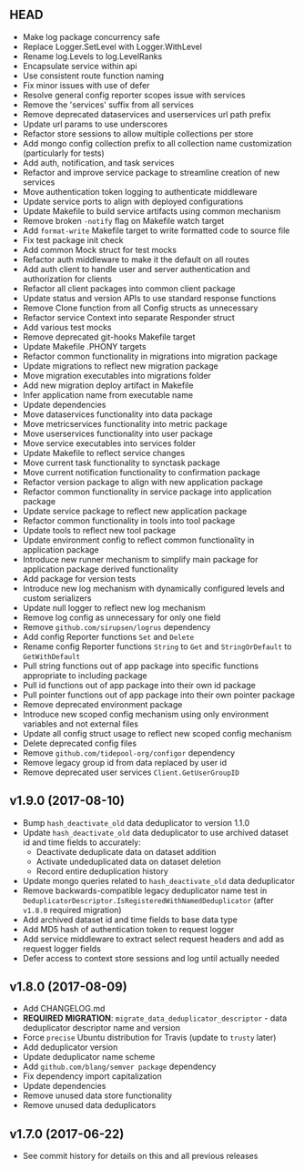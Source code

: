 ## HEAD

- Make log package concurrency safe
- Replace Logger.SetLevel with Logger.WithLevel
- Rename log.Levels to log.LevelRanks
- Encapsulate service within api
- Use consistent route function naming
- Fix minor issues with use of defer
- Resolve general config reporter scopes issue with services
- Remove the 'services' suffix from all services
- Remove deprecated dataservices and userservices url path prefix
- Update url params to use underscores
- Refactor store sessions to allow multiple collections per store
- Add mongo config collection prefix to all collection name customization (particularly for tests)
- Add auth, notification, and task services
- Refactor and improve service package to streamline creation of new services
- Move authentication token logging to authenticate middleware
- Update service ports to align with deployed configurations
- Update Makefile to build service artifacts using common mechanism
- Remove broken `-notify` flag on Makefile watch target
- Add `format-write` Makefile target to write formatted code to source file
- Fix test package init check
- Add common Mock struct for test mocks
- Refactor auth middleware to make it the default on all routes
- Add auth client to handle user and server authentication and authorization for clients
- Refactor all client packages into common client package
- Update status and version APIs to use standard response functions
- Remove Clone function from all Config structs as unnecessary
- Refactor service Context into separate Responder struct
- Add various test mocks
- Remove deprecated git-hooks Makefile target
- Update Makefile .PHONY targets
- Refactor common functionality in migrations into migration package
- Update migrations to reflect new migration package
- Move migration executables into migrations folder
- Add new migration deploy artifact in Makefile
- Infer application name from executable name
- Update dependencies
- Move dataservices functionality into data package
- Move metricservices functionality into metric package
- Move userservices functionality into user package
- Move service executables into services folder
- Update Makefile to reflect service changes
- Move current task functionality to synctask package
- Move current notification functionality to confirmation package
- Refactor version package to align with new application package
- Refactor common functionality in service package into application package
- Update service package to reflect new application package
- Refactor common functionality in tools into tool package
- Update tools to reflect new tool package
- Update environment config to reflect common functionality in application package
- Introduce new runner mechanism to simplify main package for application package derived functionality
- Add package for version tests
- Introduce new log mechanism with dynamically configured levels and custom serializers
- Update null logger to reflect new log mechanism
- Remove log config as unnecessary for only one field
- Remove `github.com/sirupsen/logrus` dependency
- Add config Reporter functions `Set` and `Delete`
- Rename config Reporter functions `String` to `Get` and `StringOrDefault` to `GetWithDefault`
- Pull string functions out of app package into specific functions appropriate to including package
- Pull id functions out of app package into their own id package
- Pull pointer functions out of app package into their own pointer package
- Remove deprecated environment package
- Introduce new scoped config mechanism using only environment variables and not external files
- Update all config struct usage to reflect new scoped config mechanism
- Delete deprecated config files
- Remove `github.com/tidepool-org/configor` dependency
- Remove legacy group id from data replaced by user id
- Remove deprecated user services `Client.GetUserGroupID`

## v1.9.0 (2017-08-10)

- Bump `hash_deactivate_old` data deduplicator to version 1.1.0
- Update `hash_deactivate_old` data deduplicator to use archived dataset id and time fields to accurately:
  - Deactivate deduplicate data on dataset addition
  - Activate undeduplicated data on dataset deletion
  - Record entire deduplication history
- Update mongo queries related to `hash_deactivate_old` data deduplicator
- Remove backwards-compatible legacy deduplicator name test in `DeduplicatorDescriptor.IsRegisteredWithNamedDeduplicator` (after `v1.8.0` required migration)
- Add archived dataset id and time fields to base data type
- Add MD5 hash of authentication token to request logger
- Add service middleware to extract select request headers and add as request logger fields
- Defer access to context store sessions and log until actually needed

## v1.8.0 (2017-08-09)

- Add CHANGELOG.md
- **REQUIRED MIGRATION**: `migrate_data_deduplicator_descriptor` - data deduplicator descriptor name and version
- Force `precise` Ubuntu distribution for Travis (update to `trusty` later)
- Add deduplicator version
- Update deduplicator name scheme
- Add `github.com/blang/semver package` dependency
- Fix dependency import capitalization
- Update dependencies
- Remove unused data store functionality
- Remove unused data deduplicators

## v1.7.0 (2017-06-22)

- See commit history for details on this and all previous releases
